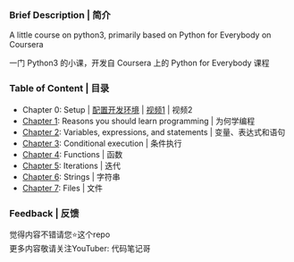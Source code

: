 ### Brief Description | 简介
A little course on python3, primarily based on Python for Everybody on Coursera  

一门 Python3 的小课，开发自 Coursera 上的 Python for Everybody 课程

### Table of Content | 目录
* Chapter 0: Setup | [配置开发环境](https://mp.weixin.qq.com/s/7ZHzkRseMwVl1XfiiGSSxg) | [视频1](https://www.youtube.com/watch?v=71MyrQI05xY) | 视频2
* [Chapter 1](chapter_01/): Reasons you should learn programming | 为何学编程
* [Chapter 2](chapter_02/): Variables, expressions, and statements | 变量、表达式和语句
* [Chapter 3](chapter_03/): Conditional execution | 条件执行
* [Chapter 4](chapter_04/): Functions | 函数
* [Chapter 5](chapter_05/): Iterations | 迭代
* [Chapter 6](chapter_06/): Strings | 字符串
* [Chapter 7](chapter_07/): Files | 文件

### Feedback | 反馈
觉得内容不错请您:star:这个repo  
更多内容敬请关注YouTuber: 代码笔记哥
